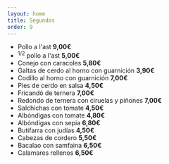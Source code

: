 ```yaml
---
layout: home
title: Segundos
order: 9
---
```


* Pollo a l'ast **9,00€**
* <sup>1/2</sup> pollo a l'ast **5,00€**
* Conejo con caracoles **5,80€**
* Galtas de cerdo al horno con guarnición **3,90€**
* Codillo al horno con guarnición **7,00€**
* Pies de cerdo en salsa **4,50€**
* Fricandó de ternera **7,00€**
* Redondo de ternera con ciruelas y piñones **7,00€**
* Salchichas con tomate **4,50€**
* Albóndigas con tomate **4,80€**
* Albóndigas con sepia **6,80€**
* Butifarra con judías **4,50€**
* Cabezas de cordero **5,50€**
* Bacalao con samfaina **6,50€**
* Calamares rellenos **6,50€**
